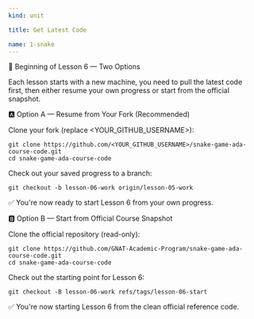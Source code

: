 ```yaml
---
kind: unit

title: Get Latest Code

name: 1-snake
---
```



🚀 Beginning of Lesson 6 — Two Options

Each lesson starts with a new machine, you need to pull the latest code first, then either resume your own progress or start from the official snapshot.

🅰️ Option A — Resume from Your Fork (Recommended)

Clone your fork (replace <YOUR_GITHUB_USERNAME>):

```
git clone https://github.com/<YOUR_GITHUB_USERNAME>/snake-game-ada-course-code.git
cd snake-game-ada-course-code
```

Check out your saved progress to a branch:

```
git checkout -b lesson-06-work origin/lesson-05-work
```

✅ You're now ready to start Lesson 6 from your own progress.

🅱️ Option B — Start from Official Course Snapshot

Clone the official repository (read-only):

```
git clone https://github.com/GNAT-Academic-Program/snake-game-ada-course-code.git
cd snake-game-ada-course-code
```

Check out the starting point for Lesson 6:

```
git checkout -B lesson-06-work refs/tags/lesson-06-start
```

✅ You're now starting Lesson 6 from the clean official reference code.
